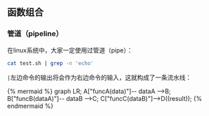 ## 函数组合
### 管道（pipeline）
在linux系统中，大家一定使用过管道（pipe）：
```bash
cat test.sh | grep -n 'echo'
```

`|`左边命令的输出将会作为右边命令的输入，这就构成了一条流水线：

{% mermaid %}
graph LR;
A["funcA(data)"]-- dataA -->B;
B["funcB(dataA)"]-- dataB -->C;
C["funcC(dataB)"]-->D((result));
{% endmermaid %}


